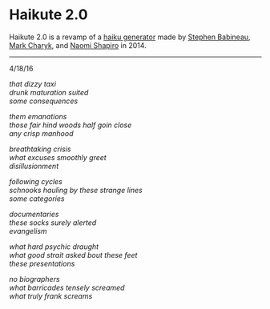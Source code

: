 # Haikute 2.0

Haikute 2.0 is a revamp of a [haiku generator](https://github.com/markcharyk/Haikute) made by [Stephen Babineau](https://github.com/sbabineau), [Mark Charyk](https://github.com/markcharyk), and [Naomi Shapiro](https://github.com/tsnaomi) in 2014.

----

4/18/16

_that dizzy taxi_  
_drunk maturation suited_  
_some consequences_  

_them emanations_    
_those fair hind woods half goin close_    
_any crisp manhood_    

_breathtaking crisis_    
_what excuses smoothly greet_    
_disillusionment_    

_following cycles_   
_schnooks hauling by these strange lines_   
_some categories_   

_documentaries_  
_these socks surely alerted_   
_evangelism_   
 
_what hard psychic draught_   
_what good strait asked bout these feet_  
_these presentations_  

_no biographers_  
_what barricades tensely screamed_   
_what truly frank screams_
